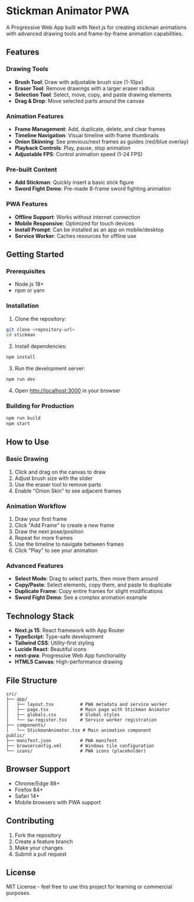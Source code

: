 # Stickman Animator PWA

A Progressive Web App built with Next.js for creating stickman animations with advanced drawing tools and frame-by-frame animation capabilities.

## Features

### Drawing Tools
- **Brush Tool**: Draw with adjustable brush size (1-10px)
- **Eraser Tool**: Remove drawings with a larger eraser radius
- **Selection Tool**: Select, move, copy, and paste drawing elements
- **Drag & Drop**: Move selected parts around the canvas

### Animation Features
- **Frame Management**: Add, duplicate, delete, and clear frames
- **Timeline Navigation**: Visual timeline with frame thumbnails
- **Onion Skinning**: See previous/next frames as guides (red/blue overlay)
- **Playback Controls**: Play, pause, stop animation
- **Adjustable FPS**: Control animation speed (1-24 FPS)

### Pre-built Content
- **Add Stickman**: Quickly insert a basic stick figure
- **Sword Fight Demo**: Pre-made 8-frame sword fighting animation

### PWA Features
- **Offline Support**: Works without internet connection
- **Mobile Responsive**: Optimized for touch devices
- **Install Prompt**: Can be installed as an app on mobile/desktop
- **Service Worker**: Caches resources for offline use

## Getting Started

### Prerequisites
- Node.js 18+ 
- npm or yarn

### Installation

1. Clone the repository:
```bash
git clone <repository-url>
cd stickman
```

2. Install dependencies:
```bash
npm install
```

3. Run the development server:
```bash
npm run dev
```

4. Open [http://localhost:3000](http://localhost:3000) in your browser

### Building for Production

```bash
npm run build
npm start
```

## How to Use

### Basic Drawing
1. Click and drag on the canvas to draw
2. Adjust brush size with the slider
3. Use the eraser tool to remove parts
4. Enable "Onion Skin" to see adjacent frames

### Animation Workflow
1. Draw your first frame
2. Click "Add Frame" to create a new frame
3. Draw the next pose/position
4. Repeat for more frames
5. Use the timeline to navigate between frames
6. Click "Play" to see your animation

### Advanced Features
- **Select Mode**: Drag to select parts, then move them around
- **Copy/Paste**: Select elements, copy them, and paste to duplicate
- **Duplicate Frame**: Copy entire frames for slight modifications
- **Sword Fight Demo**: See a complex animation example

## Technology Stack

- **Next.js 15**: React framework with App Router
- **TypeScript**: Type-safe development
- **Tailwind CSS**: Utility-first styling
- **Lucide React**: Beautiful icons
- **next-pwa**: Progressive Web App functionality
- **HTML5 Canvas**: High-performance drawing

## File Structure

```
src/
├── app/
│   ├── layout.tsx          # PWA metadata and service worker
│   ├── page.tsx            # Main page with Stickman Animator
│   ├── globals.css         # Global styles
│   └── sw-register.tsx     # Service worker registration
├── components/
│   └── StickmanAnimator.tsx # Main animation component
public/
├── manifest.json           # PWA manifest
├── browserconfig.xml       # Windows tile configuration
└── icons/                  # PWA icons (placeholder)
```

## Browser Support

- Chrome/Edge 88+
- Firefox 84+
- Safari 14+
- Mobile browsers with PWA support

## Contributing

1. Fork the repository
2. Create a feature branch
3. Make your changes
4. Submit a pull request

## License

MIT License - feel free to use this project for learning or commercial purposes.